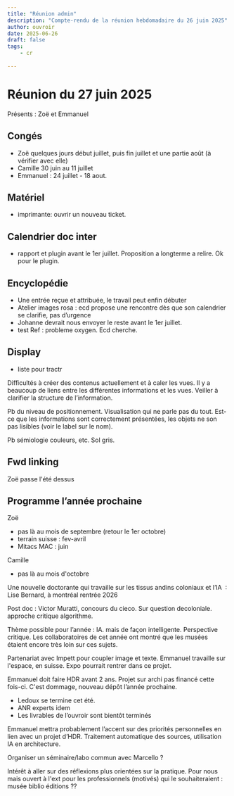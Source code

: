 ```yaml
---
title: "Réunion admin"
description: "Compte-rendu de la réunion hebdomadaire du 26 juin 2025"
author: ouvroir
date: 2025-06-26
draft: false
tags:
	- cr 
 
---
```


# Réunion du 27 juin 2025

Présents : Zoë et Emmanuel

## Congés

- Zoë quelques jours début juillet, puis fin juillet et une partie août (à vérifier avec elle)
- Camille 30 juin au 11 juillet
- Emmanuel : 24 juillet - 18 aout. 

## Matériel

- imprimante: ouvrir un nouveau ticket. 

## Calendrier doc inter

- rapport et plugin avant le 1er juillet. 
  Proposition a longterme a relire. 
  Ok pour le plugin. 

## Encyclopédie

- Une entrée reçue et attribuée, le travail peut enfin débuter
- Atelier images rosa : ecd propose une rencontre dès que son calendrier se clarifie, pas d’urgence
- Johanne devrait nous envoyer le reste avant le 1er juillet. 
- test Ref : probleme oxygen. Ecd cherche. 

## Display

- liste pour tractr

Difficultés à créer des contenus actuellement et à caler les vues.
Il y a beaucoup de liens entre les différentes informations et les vues. Veiller à clarifier la structure de l’information.

Pb du niveau de positionnement. Visualisation qui ne parle pas du tout. Est-ce que les informations sont correctement présentées, les objets ne son pas lisibles (voir le label sur le nom).

Pb sémiologie couleurs, etc. Sol gris.

## Fwd linking

Zoë passe l'été dessus


## Programme l’année prochaine

Zoë 

- pas là au mois de septembre (retour le 1er octobre)
- terrain suisse : fev-avril
- Mitacs MAC : juin

Camille 

- pas là au mois d'octobre 

Une nouvelle doctorante qui travaille sur les tissus andins coloniaux et l’IA  : Lise Bernard, à montréal rentrée 2026

Post doc : Victor Muratti, concours du cieco. Sur question decoloniale. approche critique algorithme. 

Thème possible pour l’année : IA. mais de façon intelligente. Perspective critique. Les collaboratoires de cet année ont montré que les musées étaient encore très loin sur ces sujets.

Partenariat avec Impett pour coupler image et texte. Emmanuel travaille sur l'espace, en suisse. Expo pourrait rentrer dans ce projet. 

Emmanuel doit faire HDR avant 2 ans. Projet sur archi pas financé cette fois-ci. C'est dommage, nouveau dépôt l’année prochaine. 

- Ledoux se termine cet été. 
- ANR experts idem
- Les livrables de l’ouvroir sont bientôt terminés

Emmanuel mettra probablement l’accent sur des priorités personnelles en lien avec un projet d’HDR. Traitement automatique des sources, utilisation IA en architecture.

Organiser un séminaire/labo commun avec Marcello ?

Intérêt à aller sur des réflexions plus orientées sur la pratique.
Pour nous mais ouvert à l'ext pour les professionnels (motivés) qui le souhaiteraient : musée biblio éditions ??
